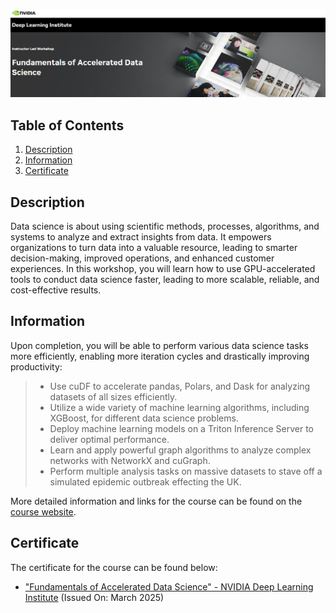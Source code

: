 ![Course](images/banner.png)

## Table of Contents
1. [Description](#description)
2. [Information](#information)
3. [Certificate](#certificate)

<a name="descripton"></a>
## Description

Data science is about using scientific methods, processes, algorithms, and systems to analyze and extract insights from data. It empowers organizations to turn data into a valuable resource, leading to smarter decision-making, improved operations, and enhanced customer experiences. In this workshop, you will learn how to use GPU-accelerated tools to conduct data science faster, leading to more scalable, reliable, and cost-effective results.

<a name="information"></a>
## Information
Upon completion, you will be able to perform various data science tasks more efficiently, enabling more iteration cycles and drastically improving productivity:

> - Use cuDF to accelerate pandas, Polars, and Dask for analyzing datasets of all sizes efficiently.
> - Utilize a wide variety of machine learning algorithms, including XGBoost, for different data science problems.
> - Deploy machine learning models on a Triton Inference Server to deliver optimal performance.
> - Learn and apply powerful graph algorithms to analyze complex networks with NetworkX and cuGraph.
> - Perform multiple analysis tasks on massive datasets to stave off a simulated epidemic outbreak effecting the UK.

More detailed information and links for the course can be found on the [course website](https://learn.nvidia.com/courses/course?course_id=course-v1:DLI+C-DS-02+V2&unit=block-v1:DLI+C-DS-02+V2+type@vertical+block@ab89a641ed8f4e69933874b1d09e5368).

<a name="certificate"></a>
## Certificate

The certificate for the course can be found below:

- ["Fundamentals of Accelerated Data Science" - NVIDIA Deep Learning Institute]() (Issued On: March 2025)
